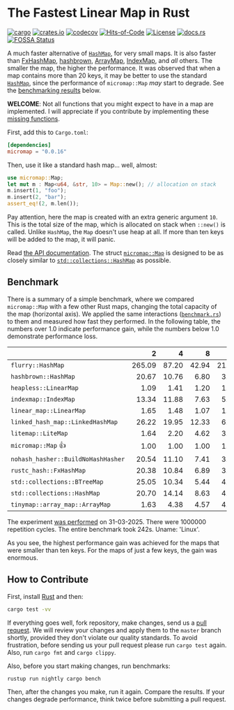 # The Fastest Linear Map in Rust

[![cargo](https://github.com/yegor256/micromap/actions/workflows/cargo.yml/badge.svg)](https://github.com/yegor256/micromap/actions/workflows/cargo.yml)
[![crates.io](https://img.shields.io/crates/v/micromap.svg)](https://crates.io/crates/micromap)
[![codecov](https://codecov.io/gh/yegor256/micromap/branch/master/graph/badge.svg)](https://codecov.io/gh/yegor256/micromap)
[![Hits-of-Code](https://hitsofcode.com/github/yegor256/micromap)](https://hitsofcode.com/view/github/yegor256/micromap)
[![License](https://img.shields.io/badge/license-MIT-green.svg)](https://github.com/yegor256/micromap/blob/master/LICENSE.txt)
[![docs.rs](https://img.shields.io/docsrs/micromap)](https://docs.rs/micromap/latest/micromap/)
[![FOSSA Status](https://app.fossa.com/api/projects/git%2Bgithub.com%2Fyegor256%2Fmicromap.svg?type=shield&issueType=license)](https://app.fossa.com/projects/git%2Bgithub.com%2Fyegor256%2Fmicromap?ref=badge_shield&issueType=license)

A much faster alternative of
[`HashMap`](https://doc.rust-lang.org/std/collections/struct.HashMap.html),
for very small maps.
It is also faster than
[FxHashMap](https://github.com/rust-lang/rustc-hash),
[hashbrown](https://github.com/rust-lang/hashbrown),
[ArrayMap](https://github.com/robjtede/tinymap),
[IndexMap](https://crates.io/crates/indexmap),
and _all_ others.
The smaller the map, the higher the performance.
It was observed that when a map contains more than 20 keys,
it may be better to use the standard
[`HashMap`](https://doc.rust-lang.org/std/collections/struct.HashMap.html),
since the performance of `micromap::Map` _may_ start to degrade.
See the [benchmarking results](#benchmark) below.

**WELCOME**:
Not all functions that you might expect to have in a map are implemented.
I will appreciate if you contribute by implementing these
[missing functions](https://github.com/yegor256/micromap/issues).

First, add this to `Cargo.toml`:

```toml
[dependencies]
micromap = "0.0.16"
```

Then, use it like a standard hash map... well, almost:

```rust
use micromap::Map;
let mut m : Map<u64, &str, 10> = Map::new(); // allocation on stack
m.insert(1, "foo");
m.insert(2, "bar");
assert_eq!(2, m.len());
```

Pay attention, here the map is created with an extra generic argument `10`.
This is the total size of the map, which is allocated on stack when `::new()`
is called. Unlike `HashMap`, the `Map` doesn't use heap at all. If more than
ten keys will be added to the map, it will panic.

Read [the API documentation](https://docs.rs/micromap/latest/micromap/).
The struct
[`micromap::Map`](https://docs.rs/micromap/latest/micromap/struct.Map.html)
is designed to be as closely similar to
[`std::collections::HashMap`][std] as possible.

## Benchmark

There is a summary of a simple benchmark, where we compared `micromap::Map` with
a few other Rust maps, changing the total capacity of the map (horizontal axis).
We applied the same interactions
([`benchmark.rs`][rs])
to them and measured how fast they performed. In the following table,
the numbers over 1.0 indicate performance gain,
while the numbers below 1.0 demonstrate performance loss.

<!-- benchmark -->
| | 2 | 4 | 8 | 16 | 32 | 64 | 128 |
| --- | --: | --: | --: | --: | --: | --: | --: |
| `flurry::HashMap` | 265.09 | 87.20 | 42.94 | 21.88 | 11.91 | 5.37 | 2.43 |
| `hashbrown::HashMap` | 20.67 | 10.76 | 6.80 | 3.33 | 1.54 | 0.63 | 0.26 |
| `heapless::LinearMap` | 1.09 | 1.41 | 1.20 | 1.21 | 1.04 | 1.12 | 0.85 |
| `indexmap::IndexMap` | 13.34 | 11.88 | 7.63 | 5.80 | 2.14 | 1.01 | 0.43 |
| `linear_map::LinearMap` | 1.65 | 1.48 | 1.07 | 1.13 | 1.02 | 1.24 | 1.03 |
| `linked_hash_map::LinkedHashMap` | 26.22 | 19.95 | 12.33 | 6.91 | 3.39 | 1.58 | 0.72 |
| `litemap::LiteMap` | 1.64 | 2.20 | 4.62 | 3.32 | 2.23 | 1.02 | 0.52 |
| `micromap::Map` 👍 | 1.00 | 1.00 | 1.00 | 1.00 | 1.00 | 1.00 | 1.00 |
| `nohash_hasher::BuildNoHashHasher` | 20.54 | 11.10 | 7.41 | 3.03 | 1.53 | 0.68 | 0.32 |
| `rustc_hash::FxHashMap` | 20.38 | 10.84 | 6.89 | 3.07 | 1.28 | 0.64 | 0.28 |
| `std::collections::BTreeMap` | 25.05 | 10.34 | 5.44 | 4.31 | 2.47 | 1.18 | 0.62 |
| `std::collections::HashMap` | 20.70 | 14.14 | 8.63 | 4.89 | 2.60 | 1.23 | 0.51 |
| `tinymap::array_map::ArrayMap` | 1.63 | 4.38 | 4.57 | 4.93 | 4.32 | 4.58 | 3.88 |

The experiment [was performed][action] on 31-03-2025.
There were 1000000 repetition cycles.
The entire benchmark took 242s.
Uname: 'Linux'.

<!-- benchmark -->

As you see, the highest performance gain was achieved for the maps that
were smaller than ten keys.
For the maps of just a few keys, the gain was enormous.

## How to Contribute

First, install [Rust](https://www.rust-lang.org/tools/install) and then:

```bash
cargo test -vv
```

If everything goes well, fork repository, make changes, send us a
[pull request](https://www.yegor256.com/2014/04/15/github-guidelines.html).
We will review your changes and apply them to the `master` branch shortly,
provided they don't violate our quality standards. To avoid frustration,
before sending us your pull request please run `cargo test` again. Also,
run `cargo fmt` and `cargo clippy`.

Also, before you start making changes, run benchmarks:

```bash
rustup run nightly cargo bench
```

Then, after the changes you make, run it again. Compare the results.
If your changes
degrade performance, think twice before submitting a pull request.

[std]: https://doc.rust-lang.org/std/collections/struct.HashMap.html
[rs]: https://github.com/yegor256/micromap/blob/master/tests/benchmark.rs
[action]: https://github.com/yegor256/micromap/actions/workflows/benchmark.yml
